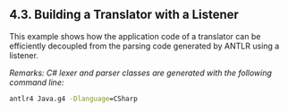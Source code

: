 ﻿## 4.3. Building a Translator with a Listener

This example shows how the application code of a translator can be efficiently decoupled from the parsing code generated by ANTLR using a listener.

_Remarks: C# lexer and parser classes are generated with the following command line:_

```bat
antlr4 Java.g4 -Dlanguage=CSharp
```